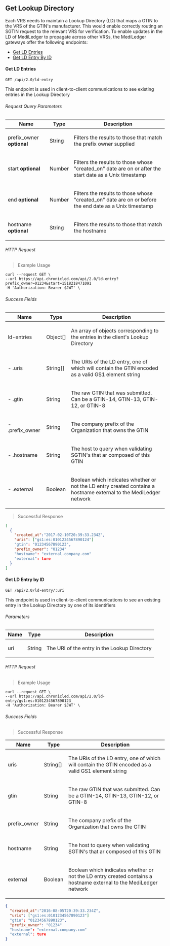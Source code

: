 ## Get Lookup Directory

Each VRS needs to maintain a Lookup Directory (LD) that maps a GTIN to the VRS of the GTIN's manufacturer. This would enable correctly routing an SGTIN request to the relevant VRS for verification. To enable updates in the LD of MediLedger to propagate across other VRSs, the MediLedger gateways offer the following endpoints:

- [Get LD Entries](#get-ld-entries)
- [Get LD Entry By ID](#get-ld-entry-by-id)

#### Get LD Entries

`GET /api/2.0/ld-entry`

<p>This endpoint is used in client-to-client communications to see existing entries in the Lookup Directory</p>

###### Request Query Parameters
| Name    | Type      | Description                          |
|---------|-----------|--------------------------------------|
| prefix_owner	**optional**	| String	|  <p>Filters the results to those that match the prefix owner supplied</p>		|
| start	**optional**	| Number	|  <p>Filters the results to those whose &quot;created_on&quot; date are on or after the start date as a Unix timestamp</p>		|
| end	**optional**	| Number	|  <p>Filters the results to those whose &quot;created_on&quot; date are on or before the end date as a Unix timestamp</p>		|
| hostname	**optional**	| String	|  <p>Filters the results to those that match the hostname</p>		|


###### HTTP Request

> Example Usage

```shell
curl --request GET \
--url https://api.chronicled.com/api/2.0/ld-entry?prefix_owner=01234&start=1518218471091
-H 'Authorization: Bearer $JWT' \
```


###### Success Fields

| Name    | Type      | Description                          |
|---------|-----------|--------------------------------------|
| ld-entries 	| Object[]	|  <p>An array of objects corresponding to the entries in the client's Lookup Directory</p>	|
| - .uris 	| String[]	|  <p>The URIs of the LD entry, one of which will contain the GTIN encoded as a valid GS1 element string</p>	|
| - .gtin 	| String	|  <p>The raw GTIN that was submitted. Can be a GTIN-14, GTIN-13, GTIN-12, or GTIN-8</p>	|
| - .prefix_owner 	| String	|  <p>The company prefix of the Organization that owns the GTIN</p>	|
| - .hostname 	| String	|  <p>The host to query when validating SGTIN's that ar composed of this GTIN</p>	|
| - .external 	| Boolean	|  <p>Boolean which indicates whether or not the LD entry created contains a hostname external to the MediLedger network</p>	|

> Successful Response

```json
[
  {
    "created_at":"2017-02-10T20:39:33.234Z",
    "uris": ["gs1:es:0101234567890124"]
    "gtin": "01234567890123",
    "prefix_owner": "01234"
    "hostname": "external.company.com"
    "external": ture
  }
]
```

#### Get LD Entry by ID

`GET /api/2.0/ld-entry/:uri`

<p>This endpoint is used in client-to-client communications to see an existing entry in the Lookup Directory by one of its identifiers</p>

###### Parameters
| Name    | Type      | Description                          |
|---------|-----------|--------------------------------------|
| uri		| String	|  <p>The URI of the entry in the Lookup Directory</p> |


###### HTTP Request

> Example Usage

```shell
curl --request GET \
--url https://api.chronicled.com/api/2.0/ld-entry/gs1:es:0101234567890123
-H 'Authorization: Bearer $JWT' \
```


###### Success Fields
> Successful Response


| Name    | Type      | Description                          |
|---------|-----------|--------------------------------------|
| uris 	| String[]	|  <p>The URIs of the LD entry, one of which will contain the GTIN encoded as a valid GS1 element string</p>	|
| gtin 	| String	|  <p>The raw GTIN that was submitted. Can be a GTIN-14, GTIN-13, GTIN-12, or GTIN-8</p>	|
| prefix_owner 	| String	|  <p>The company prefix of the Organization that owns the GTIN</p>	|
| hostname 	| String	|  <p>The host to query when validating SGTIN's that ar composed of this GTIN</p>	|
| external 	| Boolean	|  <p>Boolean which indicates whether or not the LD entry created contains a hostname external to the MediLedger network</p>	|


```json
{
  "created_at":"2016-08-05T20:39:33.234Z",
  "uris": ["gs1:es:0101234567890123"]
  "gtin": "01234567890123",
  "prefix_owner": "01234"
  "hostname": "external.company.com"
  "external": ture
}
```
